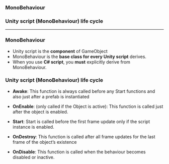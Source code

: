 ### MonoBehaviour
### Unity script (MonoBehaviour) life cycle

------------------------------------------------------------------------------------

### MonoBehaviour

* Unity script is the **component** of GameObject
* MonoBehaviour is the **base class for every Unity script** derives.
* When you use **C# script**, you **must** explicitly derive from MonoBehaviour.

### Unity script (MonoBehaviour) life cycle

* **Awake**: This function is always called before any Start functions and also just after a prefab
 is instantiated
 
* **OnEnable**: (only called if the Object is active): This function is called just after the object is enabled.

* **Start**: Start is called before the first frame update only if the script instance is enabled.

* **OnDestroy**: This function is called after all frame updates for the last frame of the object’s existence 

* **OnDisable**: This function is called when the behaviour becomes disabled or inactive.






[](https://github.com/leminhtuan2015/Today-I-Learn/blob/master/mobile_unity/unity_%20MonoBehaviour_flowchart.png)
